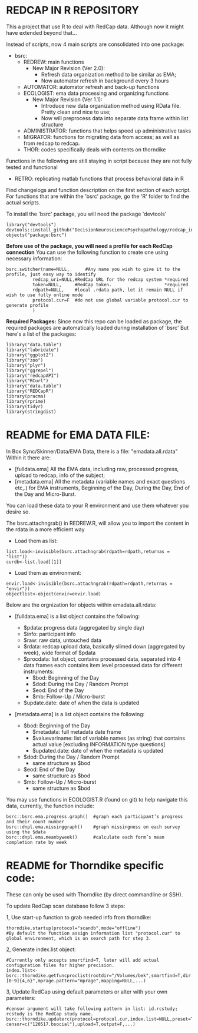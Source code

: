 # REDCAP IN R REPOSITORY
This a project that use R to deal with RedCap data. Although now it might have extended beyond that...

Instead of scripts, now 4 main scripts are consolidated into one package:
- bsrc:
	- REDREW: main functions
		- New Major Revision (Ver 2.0):  
			- Refresh data organization method to be similar as EMA; 
			- Now automator refresh in background every 3 hours
	- AUTOMATOR: automator refresh and back-up functions
	- ECOLOGIST: ema data processing and organizing functions 
		- New Major Revision (Ver 1.1):  
			- Introduce new data organization method using RData file. Pretty clean and nice to use;
			- Now will preprocess data into separate data frame within list structure
	- ADMINISTRATOR: functions that helps speed up administrative tasks
	- MIGRATOR: functions for migrating data from access; as well as from redcap to redcap.
	- THOR: codes specifically deals with contents on thorndike

Functions in the following are still staying in script because they are not fully tested and functional
- RETRO: replicating matlab functions that process behavioral data in R

Find changelogs and function description on the first section of each script. For functions that are within the 'bsrc' package, go the 'R' folder to find the actual scripts.

To install the 'bsrc' package, you will need the package 'devtools'
```
library("devtools")
devtools::install_github("DecisionNeurosciencePsychopathology/redcap_in_r")
objects("package:bsrc")
```
**Before use of the package, you will need a profile for each RedCap connection**
You can use the following function to create one using necessary information:
```
bsrc.switcher(name=NULL,      #Any name you wish to give it to the profile, just easy way to identify
	      redcap_uri=NULL,#RedCap URL for the redcap system *required
	      token=NULL,     #RedCap token.                    *required
	      rdpath=NULL,    #local .rdata path, let it remain NULL if wish to use fully online mode
	      protocol.cur=F  #do not use global variable protocol.cur to generate profile
	      ) 
```
**Required Packages:**
Since now this repo can be loaded as package, the required packages are automatically loaded during installation of 'bsrc'
But here's a list of the packages:
```
library("data.table")
library("lubridate")
library("ggplot2")
library("zoo")
library("plyr")
library("ggrepel")
library("redcapAPI")
library("RCurl")
library("data.table")
library("REDCapR")
library(pracma)
library(rprime)
library(tidyr)
library(stringdist)
```
# README for EMA DATA FILE: 
In Box Sync/Skinner/Data/EMA Data, there is a file: "emadata.all.rdata"
Within it there are: 
- [fulldata.ema] All the EMA data, including raw, processed progress, upload to redcap, info of the subject;
- [metadata.ema] All the metadata (variable names and exact questions etc,.) for EMA instruments, Beginning of the Day, During the Day, End of the Day and Micro-Burst.

You can load these data to your R environment and use them whatever you desire so. 

The bsrc.attachngrab() in REDREW.R, will allow you to import the content in the rdata in a more efficient way

- Load them as list:
```
list.load<-invisible(bsrc.attachngrab(rdpath=rdpath,returnas = "list"))
curdb<-list.load[[1]]
```

- Load them as environment:
```
envir.load<-invisible(bsrc.attachngrab(rdpath=rdpath,returnas = "envir"))
objectlist<-object(envir=envir.load)
```	

Below are the orgnization for objects within emadata.all.rdata:

- [fulldata.ema] is a list object contains the following: 
	- $pdata: progress data (aggregated by single day)
	- $info: participant info
	- $raw: raw data, untouched data
	- $rdata: redcap upload data, basically slimed down (aggregated by week), wide format of $pdata
	- $procdata: list object, contains processed data, separated into 4 data frames each contains item level processed data for different instruments: 
		- $bod: Beginning of the Day
		- $dod: During the Day / Random Prompt
		- $eod: End of the Day
		- $mb: Follow-Up / Micro-burst
	- $update.date: date of when the data is updated

- [metadata.ema] is a list object contains the following:
	- $bod: Beginning of the Day
		- $metadata: full metadata date frame
		- $valuevariname: list of variable names (as string) that contains actual value [excluding INFORMATION type questions]
		- $updated.date: date of when the metadata is updated
	- $dod: During the Day / Random Prompt
		- same structure as $bod
	- $eod: End of the Day
		- same structure as $bod
	- $mb: Follow-Up / Micro-burst
		- same structure as $bod
		
You may use functions in ECOLOGIST.R (found on git) to help navigate this data, currently, the function include:
```
bsrc::bsrc.ema.progress.graph()  #graph each participant’s progress and their count number 
bsrc::dnpl.ema.missinggraph()    #graph missingness on each survey using the $data
bsrc::dnpl.ema.meanbyweek()      #calculate each form’s mean completion rate by week
```

# README for Thorndike specific code:
These can only be used with Thorndike (by direct commandline or SSH).

To update RedCap scan database follow 3 steps:

1, Use start-up function to grab needed info from thorndike:
```
thorndike.startup(protocol="scandb",mode="offline")
#By default the function assign information list "protocol.cur" to global environment, which is on search path for step 3.  
```
2, Generate index.list object:
```
#Currently only accepts smartfind=T, later will add actual configuration files for higher precision.
index.list<-bsrc::thorndike.getfuncproclist(rootdir="/Volumes/bek",smartfind=T,dir.pattern="MR_Proc",proc.pattern="*nfsw*.nii.gz",id.pattern="[0-9]{4,6}",mprage.pattern="mprage",mapping=NULL,...)
```
3, Update RedCap using default parameters or alter with your own parameters:
```
#censor argument will take following pattern in list: id.rcstudy; rcstudy is the RedCap study name. 
bsrc::thorndike.updaterc(protocol=protocol.cur,index.list=NULL,preset=T,preproc.pattern="preproc", censor=c("120517.bsocial"),upload=T,output=F,...)
```
